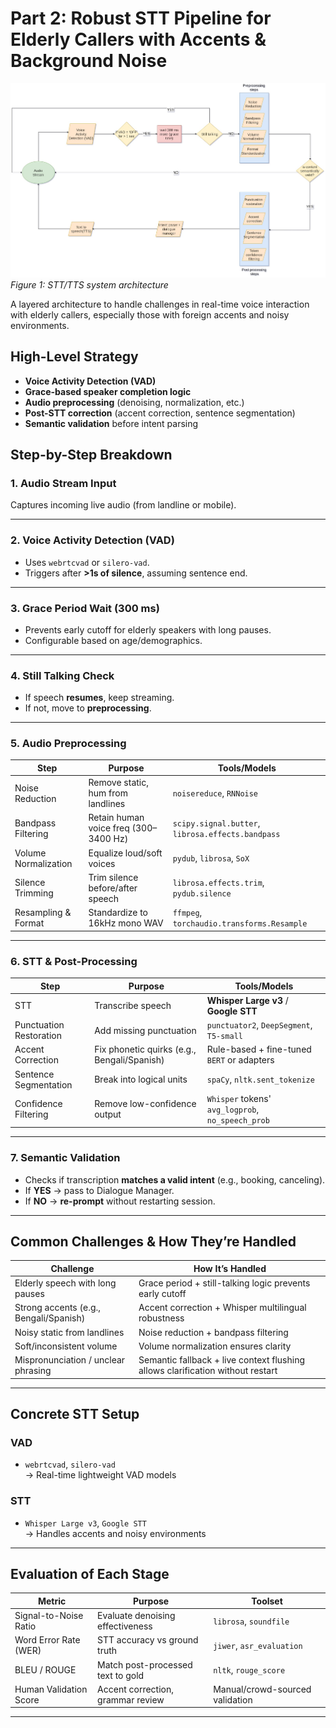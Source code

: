 # Part 2: Robust STT Pipeline for Elderly Callers with Accents & Background Noise

![Figure 1: STT/TTS system architectur](../diagrams/stt_pipeline.jpg)
*Figure 1: STT/TTS system architecture*

A layered architecture to handle challenges in real-time voice interaction with elderly callers, especially those with foreign accents and noisy environments.


## High-Level Strategy

- **Voice Activity Detection (VAD)**
- **Grace-based speaker completion logic**
- **Audio preprocessing** (denoising, normalization, etc.)
- **Post-STT correction** (accent correction, sentence segmentation)
- **Semantic validation** before intent parsing


## Step-by-Step Breakdown

### 1. Audio Stream Input
Captures incoming live audio (from landline or mobile).

---

### 2. Voice Activity Detection (VAD)
- Uses `webrtcvad` or `silero-vad`.
- Triggers after **>1s of silence**, assuming sentence end.

---

### 3. Grace Period Wait (300 ms)
- Prevents early cutoff for elderly speakers with long pauses.
- Configurable based on age/demographics.

---

### 4. Still Talking Check
- If speech **resumes**, keep streaming.
- If not, move to **preprocessing**.

---

### 5. Audio Preprocessing

| Step                | Purpose                                        | Tools/Models                                      |
|---------------------|------------------------------------------------|---------------------------------------------------|
| Noise Reduction     | Remove static, hum from landlines              | `noisereduce`, `RNNoise`                          |
| Bandpass Filtering  | Retain human voice freq (300–3400 Hz)          | `scipy.signal.butter`, `librosa.effects.bandpass` |
| Volume Normalization| Equalize loud/soft voices                      | `pydub`, `librosa`, `SoX`                         |
| Silence Trimming    | Trim silence before/after speech               | `librosa.effects.trim`, `pydub.silence`           |
| Resampling & Format | Standardize to 16kHz mono WAV                  | `ffmpeg`, `torchaudio.transforms.Resample`        |

---

### 6.  STT & Post-Processing

| Step                   | Purpose                                         | Tools/Models                                   |
|------------------------|--------------------------------------------------|------------------------------------------------|
| STT                    | Transcribe speech                               | **Whisper Large v3** / **Google STT**         |
| Punctuation Restoration| Add missing punctuation                         | `punctuator2`, `DeepSegment`, `T5-small`       |
| Accent Correction      | Fix phonetic quirks (e.g., Bengali/Spanish)     | Rule-based + fine-tuned `BERT` or adapters     |
| Sentence Segmentation  | Break into logical units                        | `spaCy`, `nltk.sent_tokenize`                  |
| Confidence Filtering   | Remove low-confidence output                    | `Whisper` tokens' `avg_logprob`, `no_speech_prob` |

---

### 7. Semantic Validation

- Checks if transcription **matches a valid intent** (e.g., booking, canceling).
- If **YES** → pass to Dialogue Manager.
- If **NO** → **re-prompt** without restarting session.

---

## Common Challenges & How They’re Handled

| Challenge                              | How It’s Handled                                                                 |
|----------------------------------------|-----------------------------------------------------------------------------------|
| Elderly speech with long pauses        | Grace period + still-talking logic prevents early cutoff                         |
| Strong accents (e.g., Bengali/Spanish) | Accent correction + Whisper multilingual robustness                              |
| Noisy static from landlines            | Noise reduction + bandpass filtering                                             |
| Soft/inconsistent volume               | Volume normalization ensures clarity                                             |
| Mispronunciation / unclear phrasing    | Semantic fallback + live context flushing allows clarification without restart   |

---

## Concrete STT Setup

### VAD
- `webrtcvad`, `silero-vad`  
→ Real-time lightweight VAD models

### STT
- `Whisper Large v3`, `Google STT`  
→ Handles accents and noisy environments

---

## Evaluation of Each Stage

| Metric                 | Purpose                            | Toolset                                  |
|------------------------|------------------------------------|------------------------------------------|
| Signal-to-Noise Ratio  | Evaluate denoising effectiveness   | `librosa`, `soundfile`                   |
| Word Error Rate (WER)  | STT accuracy vs ground truth       | `jiwer`, `asr_evaluation`                |
| BLEU / ROUGE           | Match post-processed text to gold  | `nltk`, `rouge_score`                    |
| Human Validation Score | Accent correction, grammar review  | Manual/crowd-sourced validation          |

---